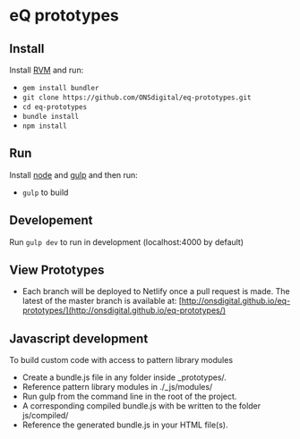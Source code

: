 # eQ prototypes


## Install
Install [RVM](https://rvm.io/) and run:
- `gem install bundler`
- `git clone https://github.com/ONSdigital/eq-prototypes.git`
- `cd eq-prototypes`
- `bundle install`
- `npm install`

## Run
Install [node](https://nodejs.org/en/) and [gulp](https://github.com/gulpjs/gulp/blob/master/docs/getting-started.md) and then run:
- `gulp` to build


## Developement
Run `gulp dev` to run in development (localhost:4000 by default)


## View Prototypes
- Each branch will be deployed to Netlify once a pull request is made. The latest of the master branch is available at:
[http://onsdigital.github.io/eq-prototypes/](http://onsdigital.github.io/eq-prototypes/)


## Javascript development
To build custom code with access to pattern library modules
- Create a bundle.js file in any folder inside _prototypes/.
- Reference pattern library modules in ./_js/modules/
- Run gulp from the command line in the root of the project.
- A corresponding compiled bundle.js with be written to the folder js/compiled/
- Reference the generated bundle.js in your HTML file(s).
